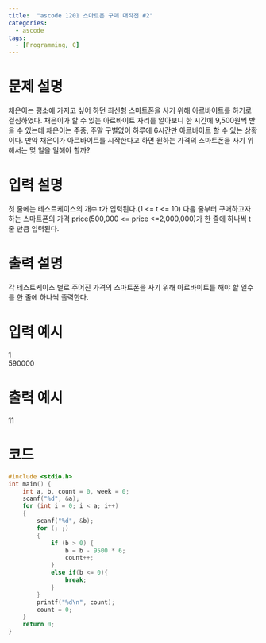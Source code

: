 ```yaml
---
title:  "ascode 1201 스마트폰 구매 대작전 #2"
categories:
  - ascode
tags:
  - [Programming, C]
---
```


# 문제 설명
채은이는 평소에 가지고 싶어 하던 최신형 스마트폰을 사기 위해 아르바이트를 하기로 결심하였다. 채은이가 할 수 있는 아르바이트 자리를 알아보니 한 시간에 9,500원씩 받을 수 있는데 채은이는 주중, 주말 구별없이 하루에 6시간만 아르바이트 할 수 있는 상황이다. 만약 채은이가 아르바이트를 시작한다고 하면 원하는 가격의 스마트폰을 사기 위해서는 몇 일을 일해야 할까?<br>

# 입력 설명
첫 줄에는 테스트케이스의 개수 t가 입력된다.(1 <= t <= 10) 다음 줄부터 구매하고자 하는 스마트폰의 가격 price(500,000 <= price <=2,000,000)가 한 줄에 하나씩 t 줄 만큼 입력된다.<br>

# 출력 설명
각 테스트케이스 별로 주어진 가격의 스마트폰을 사기 위해 아르바이트를 해야 할 일수를 한 줄에 하나씩 출력한다.<br>

# 입력 예시
1<br>
590000

# 출력 예시
11

# 코드

```c
#include <stdio.h>
int main() {
    int a, b, count = 0, week = 0;
    scanf("%d", &a);
    for (int i = 0; i < a; i++)
    {
        scanf("%d", &b);
        for (; ;)
        {
            if (b > 0) {
                b = b - 9500 * 6;
                count++;
            }
            else if(b <= 0){
                break;
            }
        }
        printf("%d\n", count);
        count = 0;
    }
	return 0;
}
```